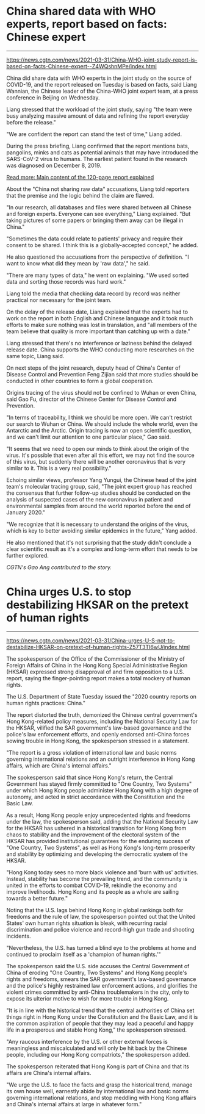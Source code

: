<h1> China shared data with WHO experts, report based on facts: Chinese expert </h1>
<hr>
<a href=" https://news.cgtn.com/news/2021-03-31/China-WHO-joint-study-report-is-based-on-facts-Chinese-expert--Z4WQshnMPe/index.html "> https://news.cgtn.com/news/2021-03-31/China-WHO-joint-study-report-is-based-on-facts-Chinese-expert--Z4WQshnMPe/index.html </a> 


<p>China did share data with WHO experts in the joint study on the source of COVID-19, and the report released on Tuesday is based on facts, said Liang Wannian, the Chinese leader of the China-WHO joint expert team, at a press conference in Beijing on Wednesday.</p> 

<p>Liang stressed that the workload of the joint study, saying "the team were busy analyzing massive amount of data and refining the report everyday before the release."</p> 

<p>"We are confident the report can stand the test of time," Liang added.</p> 

<p>During the press briefing, Liang confirmed that the report mentions bats, pangolins, minks and cats as potential animals that may have introduced the SARS-CoV-2 virus to humans. The earliest patient found in the research was diagnosed on December 8, 2019.</p> 

<p><a href="https://news.cgtn.com/news/2021-03-30/WHO-releases-report-on-COVID-19-origin-tracing-joint-study-with-China-YQ5EWfWQFy/index.html">Read more: Main content of the 120-page report explained</a></p> 

<p>About the "China not sharing raw data" accusations, Liang told reporters that the premise and the logic behind the claim are flawed.</p> 

<p>"In our research, all databases and files were shared between all Chinese and foreign experts. Everyone can see everything," Liang explained. "But taking pictures of some papers or bringing them away can be illegal in China."</p> 

<p>"Sometimes the data could relate to patients' privacy and require their consent to be shared. I think this is a globally-accepted concept," he added.</p> 

<p>He also questioned the accusations from the perspective of definition. "I want to know what did they mean by 'raw data'," he said.</p> 

<p>"There are many types of data," he went on explaining. "We used sorted data and sorting those records was hard work."</p> 

<p>Liang told the media that checking data record by record was neither practical nor necessary for the joint team.</p> 

<p>On the delay of the release date, Liang explained that the experts had to work on the report in both English and Chinese language and it took much efforts to make sure nothing was lost in translation, and "all members of the team believe that quality is more important than catching up with a date."</p> 

<p>Liang stressed that there's no interference or laziness behind the delayed release date. China supports the WHO conducting more researches on the same topic, Liang said.</p> 

<p>On next steps of the joint research, deputy head of China's Center of Disease Control and Prevention Feng Zijian said that more studies should be conducted in other countries to form a global cooperation.</p> 

<p>Origins tracing of the virus should not be confined to Wuhan or even China, said Gao Fu, director of the Chinese Center for Disease Control and Prevention.  </p> 

<p>"In terms of traceability, I think we should be more open. We can't restrict our search to Wuhan or China. We should include the whole world, even the Antarctic and the Arctic. Origin tracing is now an open scientific question, and we can't limit our attention to one particular place," Gao said.</p> 

<p>"It seems that we need to open our minds to think about the origin of the virus. It's possible that even after all this effort, we may not find the source of this virus, but suddenly there will be another coronavirus that is very similar to it. This is a very real possibility."</p> 

<p>Echoing similar views, professor Yang Yungui, the Chinese head of the joint team's molecular tracing group, said, "The joint expert group has reached the consensus that further follow-up studies should be conducted on the analysis of suspected cases of the new coronavirus in patient and environmental samples from around the world reported before the end of January 2020."</p> 

<p>"We recognize that it is necessary to understand the origins of the virus, which is key to better avoiding similar epidemics in the future," Yang added.</p> 

<p>He also mentioned that it's not surprising that the study didn't conclude a clear scientific result as it's a complex and long-term effort that needs to be further explored.</p> 

<p><i>CGTN's Gao Ang contributed to the story.</i></p> 

<h1> China urges U.S. to stop destabilizing HKSAR on the pretext of human rights </h1>
<hr>
<a href=" https://news.cgtn.com/news/2021-03-31/China-urges-U-S-not-to-destabilize-HKSAR-on-pretext-of-human-rights-Z57T3TI6wU/index.html "> https://news.cgtn.com/news/2021-03-31/China-urges-U-S-not-to-destabilize-HKSAR-on-pretext-of-human-rights-Z57T3TI6wU/index.html </a> 


<p>The spokesperson of the Office of the Commissioner of the Ministry of Foreign Affairs of China in the Hong Kong Special Administrative Region (HKSAR) expressed strong disapproval of and firm opposition to a U.S. report, saying the finger-pointing report makes a total mockery of human rights.</p> 

<p>The U.S. Department of State Tuesday issued the "2020 country reports on human rights practices: China."</p> 

<p>The report distorted the truth, demonized the Chinese central government's Hong Kong-related policy measures, including the National Security Law for the HKSAR, vilified the SAR government's law-based governance and the police's law enforcement efforts, and openly endorsed anti-China forces sowing trouble in Hong Kong, the spokesperson stressed in a statement.</p> 

<p>"The report is a gross violation of international law and basic norms governing international relations and an outright interference in Hong Kong affairs, which are China's internal affairs."</p> 

<p>The spokesperson said that since Hong Kong's return, the Central Government has stayed firmly committed to "One Country, Two Systems" under which Hong Kong people administer Hong Kong with a high degree of autonomy, and acted in strict accordance with the Constitution and the Basic Law.</p> 

<p>As a result, Hong Kong people enjoy unprecedented rights and freedoms under the law, the spokesperson said, adding that the National Security Law for the HKSAR has ushered in a historical transition for Hong Kong from chaos to stability and the improvement of the electoral system of the HKSAR has provided institutional guarantees for the enduring success of "One Country, Two Systems", as well as Hong Kong's long-term prosperity and stability by optimizing and developing the democratic system of the HKSAR.</p> 

<p>"Hong Kong today sees no more black violence and 'burn with us' activities. Instead, stability has become the prevailing trend, and the community is united in the efforts to combat COVID-19, rekindle the economy and improve livelihoods. Hong Kong and its people as a whole are sailing towards a better future."</p> 

<p>Noting that the U.S. lags behind Hong Kong in global rankings both for freedoms and the rule of law, the spokesperson pointed out that the United States' own human rights situation is bleak, with recurring racial discrimination and police violence and record-high gun trade and shooting incidents.</p> 

<p>"Nevertheless, the U.S. has turned a blind eye to the problems at home and continued to proclaim itself as a 'champion of human rights.'"</p> 

<p>The spokesperson said the U.S. side accuses the Central Government of China of eroding "One Country, Two Systems" and Hong Kong people's rights and freedoms, smears the SAR government's law-based governance and the police's highly restrained law enforcement actions, and glorifies the violent crimes committed by anti-China troublemakers in the city, only to expose its ulterior motive to wish for more trouble in Hong Kong.</p> 

<p>"It is in line with the historical trend that the central authorities of China set things right in Hong Kong under the Constitution and the Basic Law, and it is the common aspiration of people that they may lead a peaceful and happy life in a prosperous and stable Hong Kong," the spokesperson stressed.</p> 

<p>"Any raucous interference by the U.S. or other external forces is meaningless and miscalculated and will only be hit back by the Chinese people, including our Hong Kong compatriots," the spokesperson added.</p> 

<p>The spokesperson reiterated that Hong Kong is part of China and that its affairs are China's internal affairs.</p> 

<p>"We urge the U.S. to face the facts and grasp the historical trend, manage its own house well, earnestly abide by international law and basic norms governing international relations, and stop meddling with Hong Kong affairs and China's internal affairs at large in whatever form."</p> 

